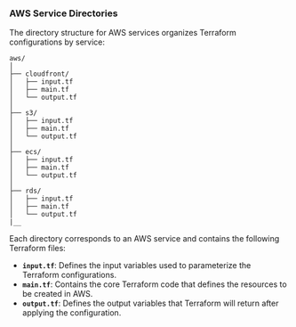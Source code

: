 ### AWS Service Directories

The directory structure for AWS services organizes Terraform configurations by service:

    aws/
    │
    ├── cloudfront/
    │   ├── input.tf
    │   ├── main.tf
    │   └── output.tf
    │
    ├── s3/
    │   ├── input.tf
    │   ├── main.tf
    │   └── output.tf
    │
    ├── ecs/
    │   ├── input.tf
    │   ├── main.tf
    │   └── output.tf
    │
    ├── rds/
    │   ├── input.tf
    │   ├── main.tf
    │   └── output.tf
    |__

Each directory corresponds to an AWS service and contains the following Terraform files:

- **`input.tf`**: Defines the input variables used to parameterize the Terraform configurations.
- **`main.tf`**: Contains the core Terraform code that defines the resources to be created in AWS.
- **`output.tf`**: Defines the output variables that Terraform will return after applying the configuration.
